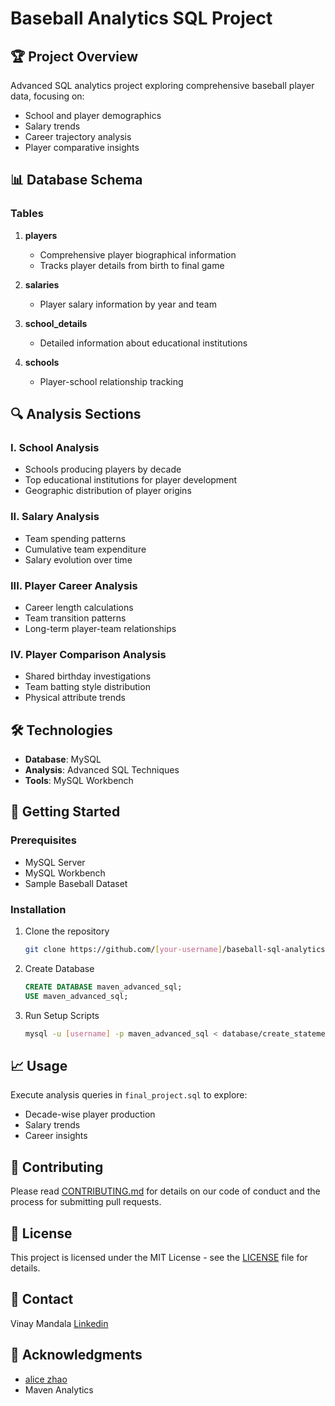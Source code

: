 # Baseball Analytics SQL Project

## 🏆 Project Overview
Advanced SQL analytics project exploring comprehensive baseball player data, focusing on:
- School and player demographics
- Salary trends
- Career trajectory analysis
- Player comparative insights

## 📊 Database Schema

### Tables
1. **players**
   - Comprehensive player biographical information
   - Tracks player details from birth to final game

2. **salaries**
   - Player salary information by year and team

3. **school_details**
   - Detailed information about educational institutions

4. **schools**
   - Player-school relationship tracking

## 🔍 Analysis Sections

### I. School Analysis
- Schools producing players by decade
- Top educational institutions for player development
- Geographic distribution of player origins

### II. Salary Analysis
- Team spending patterns
- Cumulative team expenditure
- Salary evolution over time

### III. Player Career Analysis
- Career length calculations
- Team transition patterns
- Long-term player-team relationships

### IV. Player Comparison Analysis
- Shared birthday investigations
- Team batting style distribution
- Physical attribute trends

## 🛠 Technologies
- **Database**: MySQL
- **Analysis**: Advanced SQL Techniques
- **Tools**: MySQL Workbench

## 🚀 Getting Started

### Prerequisites
- MySQL Server
- MySQL Workbench
- Sample Baseball Dataset

### Installation
1. Clone the repository
   ```bash
   git clone https://github.com/[your-username]/baseball-sql-analytics.git
   ```

2. Create Database
   ```sql
   CREATE DATABASE maven_advanced_sql;
   USE maven_advanced_sql;
   ```

3. Run Setup Scripts
   ```bash
   mysql -u [username] -p maven_advanced_sql < database/create_statements_final_project_mysql.sql
   ```

## 📈 Usage
Execute analysis queries in `final_project.sql` to explore:
- Decade-wise player production
- Salary trends
- Career insights

## 🤝 Contributing
Please read [CONTRIBUTING.md](Contributing.md) for details on our code of conduct and the process for submitting pull requests.

## 📄 License
This project is licensed under the MIT License - see the [LICENSE](LICENSE) file for details.

## 📧 Contact
Vinay Mandala
[Linkedin](www.linkedin.com/in/vinaymandala99)

## 🌟 Acknowledgments
- [alice zhao](https://mavenanalytics.io/meet-the-team/alice-zhao)
- Maven Analytics
